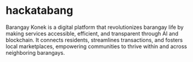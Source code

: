 # hackatabang
Barangay Konek is a digital platform that revolutionizes barangay life by making services accessible, efficient, and transparent through AI and blockchain. It connects residents, streamlines transactions, and fosters local marketplaces, empowering communities to thrive within and across neighboring barangays.
